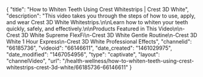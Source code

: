 {
    "title": "How to Whiten Teeth Using Crest Whitestrips | Crest 3D White",
    "description": "This video takes you through the steps of how to use, apply, and wear Crest 3D White Whitestrips.\n\nLearn how to whiten your teeth quickly, safely, and effectively.\n\nProducts Featured in This Video\n\n-Crest 3D White Supreme FlexFi\n-Crest 3D White Gentle Routine\n-Crest 3D White 1 Hour Express\n-Crest 3D White Professional Effects",
    "channelid": "66185736",
    "videoid": "66146611",
    "date_created": "1461029975",
    "date_modified": "1467054956",
    "type": "captivate",
    "layout": "channelVideo",
    "url": "\/health-wellness\/how-to-whiten-teeth-using-crest-whitestrips-crest-3d-white\/66185736-66146611"
}
